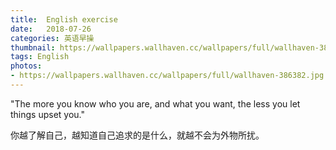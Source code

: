 ```yaml
---
title:  English exercise
date:   2018-07-26
categories: 英语早操
thumbnail: https://wallpapers.wallhaven.cc/wallpapers/full/wallhaven-386382.jpg
tags: English
photos:
- https://wallpapers.wallhaven.cc/wallpapers/full/wallhaven-386382.jpg
---
```


"The more you know who you are, and what you want, the less you let things upset you."
<p>你越了解自己，越知道自己追求的是什么，就越不会为外物所扰。</p>
